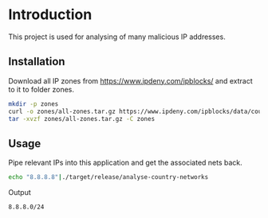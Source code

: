 # Introduction

This project is used for analysing of many malicious IP addresses.

## Installation

Download all IP zones from https://www.ipdeny.com/ipblocks/ and extract to it to folder zones.

```bash
mkdir -p zones
curl -o zones/all-zones.tar.gz https://www.ipdeny.com/ipblocks/data/countries/all-zones.tar.gz
tar -xvzf zones/all-zones.tar.gz -C zones
```

## Usage

Pipe relevant IPs into this application and get the associated nets back.
```bash
echo "8.8.8.8"|./target/release/analyse-country-networks
```

Output

```
8.8.8.0/24
```
